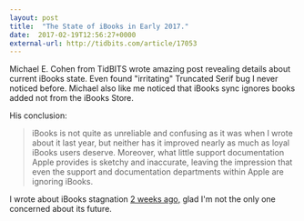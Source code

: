 ```yaml
---
layout: post
title:  "The State of iBooks in Early 2017."
date:  2017-02-19T12:56:27+0000
external-url: http://tidbits.com/article/17053
---
```


Michael E. Cohen from TidBITS wrote amazing post revealing details about current iBooks state. Even found "irritating" Truncated Serif bug I never noticed before. Michael also like me noticed that iBooks sync ignores books added not from the iBooks Store.

His conclusion:

> iBooks is not quite as unreliable and confusing as it was when I wrote about it last year, but neither has it improved nearly as much as loyal iBooks users deserve. Moreover, what little support documentation Apple provides is sketchy and inaccurate, leaving the impression that even the support and documentation departments within Apple are ignoring iBooks.

I wrote about iBooks stagnation [2 weeks ago,](http://borisy.net/2017/02/06/backing-up-ibooks-drm-and-region-switching/) glad I'm not the only one concerned about its future. 